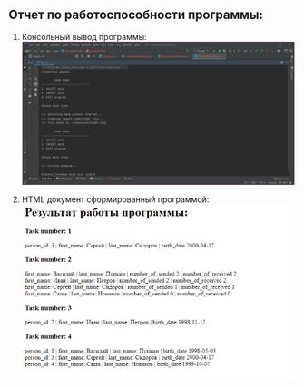 ## Отчет по работоспособности программы:
1.  Консольный вывод программы:
    ![Консольный вывод программы](../report/programConsoleOutput.PNG)

2.  HTML документ сформированный программой:
    ![Консольный вывод программы](../report/programWorkResult.PNG)